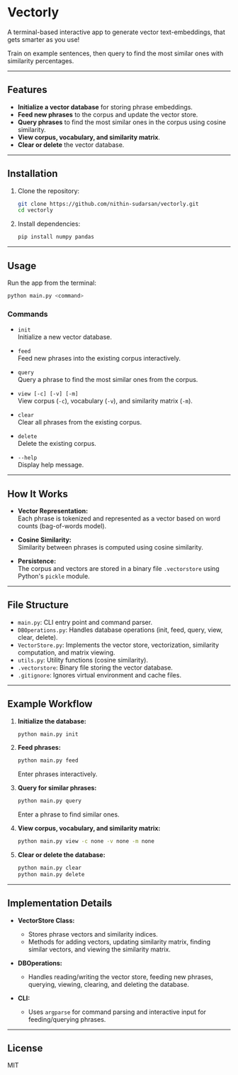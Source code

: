 # Vectorly

A terminal-based interactive app to generate vector text-embeddings, that gets smarter as you use!

Train on example sentences, then query to find the most similar ones with similarity percentages.

---

## Features

- **Initialize a vector database** for storing phrase embeddings.
- **Feed new phrases** to the corpus and update the vector store.
- **Query phrases** to find the most similar ones in the corpus using cosine similarity.
- **View corpus, vocabulary, and similarity matrix**.
- **Clear or delete** the vector database.

---

## Installation

1. Clone the repository:
    ```sh
    git clone https://github.com/nithin-sudarsan/vectorly.git
    cd vectorly
    ```
2. Install dependencies:
    ```sh
    pip install numpy pandas
    ```

---

## Usage

Run the app from the terminal:
```sh
python main.py <command>
```

### Commands

- `init`  
  Initialize a new vector database.

- `feed`  
  Feed new phrases into the existing corpus interactively.

- `query`  
  Query a phrase to find the most similar ones from the corpus.

- `view [-c] [-v] [-m]`  
  View corpus (`-c`), vocabulary (`-v`), and similarity matrix (`-m`).

- `clear`  
  Clear all phrases from the existing corpus.

- `delete`  
  Delete the existing corpus.

- `--help`  
  Display help message.

---

## How It Works

- **Vector Representation:**  
  Each phrase is tokenized and represented as a vector based on word counts (bag-of-words model).

- **Cosine Similarity:**  
  Similarity between phrases is computed using cosine similarity.

- **Persistence:**  
  The corpus and vectors are stored in a binary file `.vectorstore` using Python's `pickle` module.

---

## File Structure

- `main.py`: CLI entry point and command parser.
- `DBOperations.py`: Handles database operations (init, feed, query, view, clear, delete).
- `VectorStore.py`: Implements the vector store, vectorization, similarity computation, and matrix viewing.
- `utils.py`: Utility functions (cosine similarity).
- `.vectorstore`: Binary file storing the vector database.
- `.gitignore`: Ignores virtual environment and cache files.

---

## Example Workflow

1. **Initialize the database:**
    ```sh
    python main.py init
    ```

2. **Feed phrases:**
    ```sh
    python main.py feed
    ```
    Enter phrases interactively.

3. **Query for similar phrases:**
    ```sh
    python main.py query
    ```
    Enter a phrase to find similar ones.

4. **View corpus, vocabulary, and similarity matrix:**
    ```sh
    python main.py view -c none -v none -m none
    ```

5. **Clear or delete the database:**
    ```sh
    python main.py clear
    python main.py delete
    ```

---

## Implementation Details

- **VectorStore Class:**  
  - Stores phrase vectors and similarity indices.
  - Methods for adding vectors, updating similarity matrix, finding similar vectors, and viewing the similarity matrix.

- **DBOperations:**  
  - Handles reading/writing the vector store, feeding new phrases, querying, viewing, clearing, and deleting the database.

- **CLI:**  
  - Uses `argparse` for command parsing and interactive input for feeding/querying phrases.

---

## License

MIT